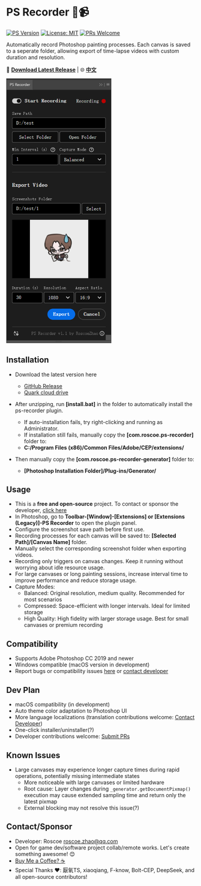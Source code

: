 # PS Recorder 🎨📹

[![PS Version](https://img.shields.io/badge/photoshop-2019-orange)](https://github.com/Adobe-CEP)
[![License: MIT](https://img.shields.io/badge/License-MIT-blue.svg)](https://opensource.org/licenses/MIT)
[![PRs Welcome](https://img.shields.io/badge/PRs-welcome-brightgreen.svg)](https://github.com/RoscoeZhao/PS-Recorder/pulls)

Automatically record Photoshop painting processes. Each canvas is saved to a seperate folder, allowing export of time-lapse videos with custom duration and resolution.

🔽 [**Download Latest Release**](https://github.com/RoscoeZhao/PS-Recorder/releases) | 
🌐 [**中文**](README.md)

<img src="src/img/screenshot2.png" alt="Interface" style="width:280px;" />

## Installation
- Download the latest version here
  - [GitHub Release](https://github.com/RoscoeZhao/PS-Recorder/releases)
  - [Quark cloud drive](https://pan.quark.cn/s/700a0c70fd64)

- After unzipping, run **[install.bat]** in the folder to automatically install the ps-recorder plugin.
  - If auto-installation fails, try right-clicking and running as Administrator.
  - If installation still fails, manually copy the **[com.roscoe.ps-recorder]** folder to:
  - **C:/Program Files (x86)/Common Files/Adobe/CEP/extensions/**

- Then manually copy the **[com.roscoe.ps-recorder-generator]** folder to:
  - **[Photoshop Installation Folder]/Plug-ins/Generator/**

## Usage
- This is a **free and open-source** project. To contact or sponsor the developer, [click here](#contact)
- In Photoshop, go to **Toolbar-[Window]-[Extensions] or [Extensions (Legacy)]-PS Recorder** to open the plugin panel.
- Configure the screenshot save path before first use.
- Recording processes for each canvas will be saved to: **[Selected Path]/[Canvas Name]** folder.
- Manually select the corresponding screenshot folder when exporting videos.
- Recording only triggers on canvas changes. Keep it running without worrying about idle resource usage.
- For large canvases or long painting sessions, increase interval time to improve performance and reduce storage usage.
- Capture Modes:
  - Balanced: Original resolution, medium quality. Recommended for most scenarios
  - Compressed: Space-efficient with longer intervals. Ideal for limited storage
  - High Quality: High fidelity with larger storage usage. Best for small canvases or premium recording

## Compatibility
- Supports Adobe Photoshop CC 2019 and newer
- Windows compatible (macOS version in development)
- Report bugs or compatibility issues [here](https://github.com/RoscoeZhao/PS-Recorder/issues) or [contact developer](#contact)

## Dev Plan
- macOS compatibility (in development)
- Auto theme color adaptation to Photoshop UI
- More language localizations (translation contributions welcome: [Contact Developer](#contact))
- One-click installer/uninstaller(?)
- Developer contributions welcome: [Submit PRs](https://github.com/RoscoeZhao/PS-Recorder/pulls)

## Known Issues
- Large canvases may experience longer capture times during rapid operations, potentially missing intermediate states
  - More noticeable with large canvases or limited hardware
  - Root cause: Layer changes during `_generator.getDocumentPixmap()` execution may cause extended sampling time and return only the latest pixmap
  - External blocking may not resolve this issue(?)

## Contact/Sponsor
- Developer: Roscoe <roscoe.zhao@qq.com>
- Open for game dev/software project collab/remote works. Let's create something awesome! 😊
- [Buy Me a Coffee? ☕](https://buymeacoffee.com/roscoezhao)
- Special Thanks ❤️: 厭氧TS, xiaoqiang, F-know, Bolt-CEP, DeepSeek, and all open-source contributors!
